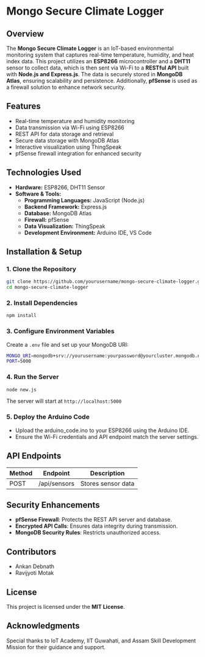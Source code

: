 # Mongo Secure Climate Logger

## Overview
The **Mongo Secure Climate Logger** is an IoT-based environmental monitoring system that captures real-time temperature, humidity, and heat index data. This project utilizes an **ESP8266** microcontroller and a **DHT11** sensor to collect data, which is then sent via Wi-Fi to a **RESTful API** built with **Node.js and Express.js**. The data is securely stored in **MongoDB Atlas**, ensuring scalability and persistence. Additionally, **pfSense** is used as a firewall solution to enhance network security.

## Features
- Real-time temperature and humidity monitoring
- Data transmission via Wi-Fi using ESP8266
- REST API for data storage and retrieval
- Secure data storage with MongoDB Atlas
- Interactive visualization using ThingSpeak
- pfSense firewall integration for enhanced security

## Technologies Used
- **Hardware:** ESP8266, DHT11 Sensor
- **Software & Tools:**
  - **Programming Languages:** JavaScript (Node.js)
  - **Backend Framework:** Express.js
  - **Database:** MongoDB Atlas
  - **Firewall:** pfSense
  - **Data Visualization:** ThingSpeak
  - **Development Environment:** Arduino IDE, VS Code

## Installation & Setup

### 1. Clone the Repository
```sh
git clone https://github.com/yourusername/mongo-secure-climate-logger.git
cd mongo-secure-climate-logger
```

### 2. Install Dependencies
```sh
npm install
```

### 3. Configure Environment Variables
Create a `.env` file and set up your MongoDB URI:
```sh
MONGO_URI=mongodb+srv://yourusername:yourpassword@yourcluster.mongodb.net/IoT_db
PORT=5000
```

### 4. Run the Server
```sh
node new.js
```
The server will start at `http://localhost:5000`

### 5. Deploy the Arduino Code
- Upload the arduino_code.ino to your ESP8266 using the Arduino IDE.
- Ensure the Wi-Fi credentials and API endpoint match the server settings.

## API Endpoints
| Method | Endpoint       | Description         |
|--------|----------------|---------------------|
| POST   | /api/sensors   | Stores sensor data  |

## Security Enhancements
- **pfSense Firewall**: Protects the REST API server and database.
- **Encrypted API Calls**: Ensures data integrity during transmission.
- **MongoDB Security Rules**: Restricts unauthorized access.

## Contributors
- Ankan Debnath
- Ravijyoti Motak

## License
This project is licensed under the **MIT License**.

## Acknowledgments
Special thanks to IoT Academy, IIT Guwahati, and Assam Skill Development Mission for their guidance and support.
